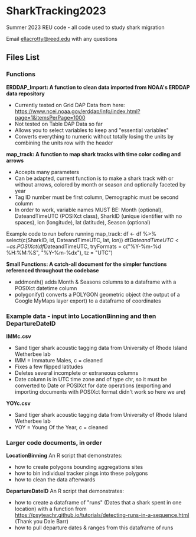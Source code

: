 # SharkTracking2023
Summer 2023 REU code - all code used to study shark migration

Email ellacrotty@reed.edu with any questions

## Files List
### Functions
**ERDDAP_Import: A function to clean data imported from NOAA's ERDDAP data repository**
- Currently tested on Grid DAP Data from here: https://www.ncei.noaa.gov/erddap/info/index.html?page=1&itemsPerPage=1000
- Not tested on Table DAP Data so far
- Allows you to select variables to keep and "essential variables"
- Converts everything to numeric without totally losing the units by combining the units row with the header

**map_track: A function to map shark tracks with time color coding and arrows**
- Accepts many parameters
- Can be adapted, current function is to make a shark track with or without arrows, colored by month or season and optionally faceted by year
- Tag ID number must be first column, Demographic must be second column
- In order to work, variable names MUST BE: Month (optional), DateandTimeUTC (POSIXct class), SharkID (unique identifier with no spaces), lon (longitude), lat (latitude), Season (optional)

Example code to run before running map_track:
df <- df %>% 
  select(c(SharkID, id, DateandTimeUTC, lat, lon))
df$DateandTimeUTC <- as.POSIXct(df$DateandTimeUTC, tryFormats = c("%Y-%m-%d %H:%M:%S", "%Y-%m-%dx"), tz = "UTC")

**Small Functions: A catch-all document for the simpler functions referenced throughout the codebase**
  - addmonth() adds Month & Seasons columns to a dataframe with a POSIXct datetime column
  - polygonify() converts a POLYGON geometric object (the output of a Google MyMaps layer export) to a dataframe of coordinates

### Example data - input into LocationBinning and then DepartureDateID

**IMMc.csv**
- Sand tiger shark acoustic tagging data from University of Rhode Island Wetherbee lab
- IMM = Immature Males, c = cleaned
- Fixes a few flipped latitudes
- Deletes several incomplete or extraneous columns
- Date column is in UTC time zone and of type chr, so it must be converted to Date or POSIXct for date operations (exporting and importing documents with POSIXct format didn't work so here we are)

**YOYc.csv**
- Sand tiger shark acoustic tagging data from University of Rhode Island Wetherbee lab
- YOY = Young Of the Year, c = cleaned

### Larger code documents, in order 

**LocationBinning**
An R script that demonstrates:
- how to create polygons bounding aggregations sites
- how to bin individual tracker pings into these polygons
- how to clean the data afterwards

**DepartureDateID**
An R script that demonstrates:
- how to create a dataframe of "runs" (Dates that a shark spent in one location) with a function from https://psyteachr.github.io/tutorials/detecting-runs-in-a-sequence.html (Thank you Dale Barr)
- how to pull departure dates & ranges from this dataframe of runs
